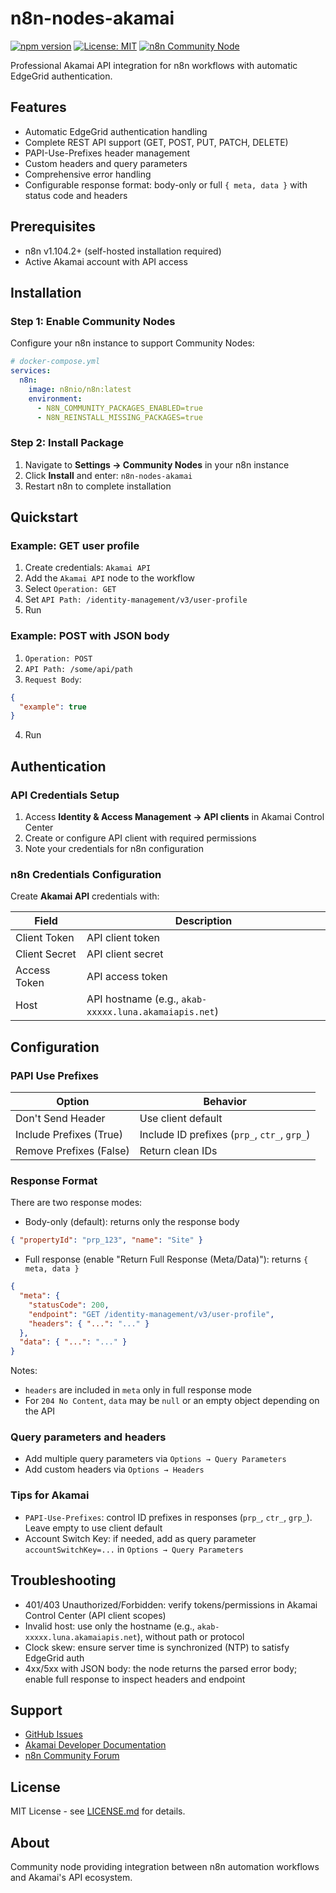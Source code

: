 # n8n-nodes-akamai

[![npm version](https://img.shields.io/npm/v/n8n-nodes-akamai.svg)](https://www.npmjs.com/package/n8n-nodes-akamai)
[![License: MIT](https://img.shields.io/badge/License-MIT-yellow.svg)](https://opensource.org/licenses/MIT)
[![n8n Community Node](https://img.shields.io/badge/n8n-Community%20Node-FF6D5A.svg)](https://n8n.io)

Professional Akamai API integration for n8n workflows with automatic EdgeGrid authentication.

## Features

- Automatic EdgeGrid authentication handling
- Complete REST API support (GET, POST, PUT, PATCH, DELETE)
- PAPI-Use-Prefixes header management
- Custom headers and query parameters
- Comprehensive error handling
- Configurable response format: body-only or full `{ meta, data }` with status code and headers

## Prerequisites

- n8n v1.104.2+ (self-hosted installation required)
- Active Akamai account with API access

## Installation

### Step 1: Enable Community Nodes

Configure your n8n instance to support Community Nodes:

```yaml
# docker-compose.yml
services:
  n8n:
    image: n8nio/n8n:latest
    environment:
      - N8N_COMMUNITY_PACKAGES_ENABLED=true
      - N8N_REINSTALL_MISSING_PACKAGES=true
```

### Step 2: Install Package

1. Navigate to **Settings → Community Nodes** in your n8n instance
2. Click **Install** and enter: `n8n-nodes-akamai`
3. Restart n8n to complete installation

## Quickstart

### Example: GET user profile

1. Create credentials: `Akamai API`
2. Add the `Akamai API` node to the workflow
3. Select `Operation: GET`
4. Set `API Path: /identity-management/v3/user-profile`
5. Run

### Example: POST with JSON body

1. `Operation: POST`
2. `API Path: /some/api/path`
3. `Request Body`:

```json
{
  "example": true
}
```

4. Run

## Authentication

### API Credentials Setup

1. Access **Identity & Access Management → API clients** in Akamai Control Center
2. Create or configure API client with required permissions
3. Note your credentials for n8n configuration

### n8n Credentials Configuration

Create **Akamai API** credentials with:

| Field         | Description                                           |
| ------------- | ----------------------------------------------------- |
| Client Token  | API client token                                      |
| Client Secret | API client secret                                     |
| Access Token  | API access token                                      |
| Host          | API hostname (e.g., `akab-xxxxx.luna.akamaiapis.net`) |

## Configuration

### PAPI Use Prefixes

| Option                  | Behavior                                     |
| ----------------------- | -------------------------------------------- |
| Don't Send Header       | Use client default                           |
| Include Prefixes (True) | Include ID prefixes (`prp_`, `ctr_`, `grp_`) |
| Remove Prefixes (False) | Return clean IDs                             |

### Response Format

There are two response modes:

- Body-only (default): returns only the response body

```json
{ "propertyId": "prp_123", "name": "Site" }
```

- Full response (enable "Return Full Response (Meta/Data)"): returns `{ meta, data }`

```json
{
  "meta": {
    "statusCode": 200,
    "endpoint": "GET /identity-management/v3/user-profile",
    "headers": { "...": "..." }
  },
  "data": { "...": "..." }
}
```

Notes:

- `headers` are included in `meta` only in full response mode
- For `204 No Content`, `data` may be `null` or an empty object depending on the API

### Query parameters and headers

- Add multiple query parameters via `Options → Query Parameters`
- Add custom headers via `Options → Headers`

### Tips for Akamai

- `PAPI-Use-Prefixes`: control ID prefixes in responses (`prp_`, `ctr_`, `grp_`). Leave empty to use client default
- Account Switch Key: if needed, add as query parameter `accountSwitchKey=...` in `Options → Query Parameters`

## Troubleshooting

- 401/403 Unauthorized/Forbidden: verify tokens/permissions in Akamai Control Center (API client scopes)
- Invalid host: use only the hostname (e.g., `akab-xxxxx.luna.akamaiapis.net`), without path or protocol
- Clock skew: ensure server time is synchronized (NTP) to satisfy EdgeGrid auth
- 4xx/5xx with JSON body: the node returns the parsed error body; enable full response to inspect headers and endpoint

## Support

- [GitHub Issues](https://github.com/simpsss/n8n-nodes-akamai/issues)
- [Akamai Developer Documentation](https://techdocs.akamai.com/developer/docs)
- [n8n Community Forum](https://community.n8n.io)

## License

MIT License - see [LICENSE.md](LICENSE.md) for details.

## About

Community node providing integration between n8n automation workflows and Akamai's API ecosystem.
